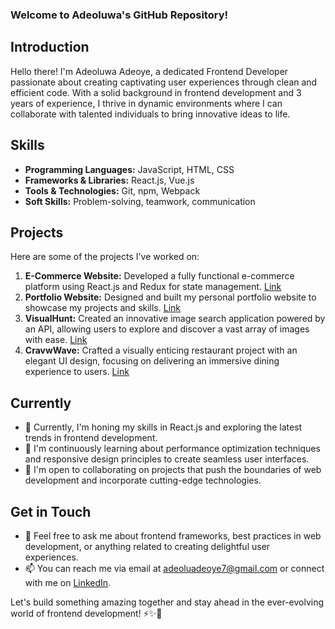 ### Welcome to Adeoluwa's GitHub Repository!

## Introduction
Hello there! I'm Adeoluwa Adeoye, a dedicated Frontend Developer passionate about creating captivating user experiences through clean and efficient code. With a solid background in frontend development and 3 years of experience, I thrive in dynamic environments where I can collaborate with talented individuals to bring innovative ideas to life.

## Skills
- **Programming Languages:** JavaScript, HTML, CSS
- **Frameworks & Libraries:** React.js, Vue.js
- **Tools & Technologies:** Git, npm, Webpack
- **Soft Skills:** Problem-solving, teamwork, communication

## Projects
Here are some of the projects I've worked on:
1. **E-Commerce Website:** Developed a fully functional e-commerce platform using React.js and Redux for state management. [Link](https://tastytopz.netlify.app/)
2. **Portfolio Website:** Designed and built my personal portfolio website to showcase my projects and skills. [Link](https://adeoluwaadeoye.netlify.app/)
3. **VisualHunt:** Created an innovative image search application powered by an API, allowing users to explore and discover a vast array of images with ease. [Link](https://visualhunt.netlify.app/)
4. **CravwWave:** Crafted a visually enticing restaurant project with an elegant UI design, focusing on delivering an immersive dining experience to users. [Link](https://cravewave.netlify.app/)

## Currently
- 🔭 Currently, I'm honing my skills in React.js and exploring the latest trends in frontend development.
- 🌱 I'm continuously learning about performance optimization techniques and responsive design principles to create seamless user interfaces.
- 👯 I'm open to collaborating on projects that push the boundaries of web development and incorporate cutting-edge technologies.

## Get in Touch
- 💬 Feel free to ask me about frontend frameworks, best practices in web development, or anything related to creating delightful user experiences.
- 📫 You can reach me via email at adeoluadeoye7@gmail.com or connect with me on [LinkedIn](https://linkedin.com/in/adeoyeadeoluwa).

Let's build something amazing together and stay ahead in the ever-evolving world of frontend development! ⚡️✨🚀
